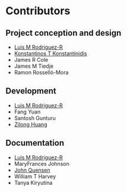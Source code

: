 # Contributors

## Project conception and design

- [Luis M Rodriguez-R](https://rodriguez-r.com/)
- [Konstantinos T Konstantinidis](http://enve-omics.gatech.edu/)
- James R Cole
- James M Tiedje
- Ramon Rosselló-Mora

## Development

- [Luis M Rodriguez-R](https://rodriguez-r.com/)
- Fang Yuan
- Santosh Gunturu
- [Zilong Huang](mailto:zhuang390@gatech.edu)

## Documentation

- [Luis M Rodriguez-R](https://rodriguez-r.com/)
- MaryFrances Johnson
- [John Quensen](https://john-quensen.com/)
- William T Harvey
- Tanya Kiryutina

